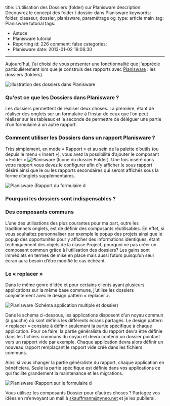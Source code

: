 title: L'utilisation des Dossiers (folder) sur Planisware
description: Découvrez le concept des folder / dossier dans Planisware
keywords: folder, classeur, dossier, planisware, paramétrage
og_type: article
main_tag: Planisware tutorial
tags:
  - Astuce
  - Planisware tutorial
  - Reporting
id: 226
comment: false
categories:
  - Planisware
date: 2013-01-02 19:06:30
---

Aujourd'hui, j'ai choisi de vous présenter une fonctionnalité que j'apprécie particulièrement lors que je construis des rapports avec [Planisware](http://www.planisware.com "Site Planisware") : les dossiers (folders).
<!-- more -->
![Illustration des dossiers dans Planisware](/blog/wp-content/uploads/2013/01/dossier_surendetement1-300x199.jpg)


### Qu'est ce que les Dossiers dans Planisware ?

Les dossiers permettent de réaliser deux choses. La première, étant de réaliser des onglets sur un formulaire à l’instar de ceux que l’on peut réaliser sur les tableaux et la seconde de permettre de déléguer une partie d’un formulaire à un autre rapport.

### Comment utiliser les Dossiers dans un rapport Planisware ?

Très simplement, en mode « Rapport » et au sein de la palette d’outils (ou depuis le menu « Insert »), vous avez la possibilité d’ajouter le composant « Folder » ![Planisware (Icone du dossier Folder)](//blog/wp-content/uploads/2013/01/ico-folder.png). Une fois inséré dans votre rapport vous devez le configurer afin d’y afficher le sous rapport désiré ainsi que le ou les rapports secondaires qui seront affichés sous la forme d’onglets supplémentaires.

![Planisware (Rapport du formulaire d](/blog/wp-content/uploads/2013/01/plw-task_report_with_folder.png)

### Pourquoi les dossiers sont indispensables ?

### Des composants communs

L’une des utilisations des plus courantes pour ma part, outre les traditionnels onglets, est de définir des composants réutilisables. En effet, si vous souhaitez personnaliser par exemple le popup des projets ainsi que le popup des opportunités pour y afficher des informations identiques, étant techniquement des objets de la classe Project, pourquoi ne pas créer un composant commun grâce à l’utilisation des dossiers? Les gains sont immédiats en termes de mise en place mais aussi futurs puisqu’un seul écran aura besoin d’être modifié le cas échéant.

### Le « replacer »

Dans le même genre d’idée et pour certains clients ayant plusieurs applications sur la même base commune, j’utilise les dossiers conjointement avec le design pattern « replacer ».

![Planisware (Schéma application multiple et dossier)](/blog/wp-content/uploads/2013/01/plw-multiapp_folder.png)

Dans le schéma ci-dessous, les applications disposent d’un noyau commun (à gauche) où sont définis les différents écrans partagés. Le design pattern « replacer » consiste à définir seulement la partie spécifique à chaque application. Pour ce faire, la partie généraliste du rapport devra être définie dans les fichiers communs du noyau et devra contenir un dossier pointant vers un rapport vide par exemple. Chaque application devra alors définir un nouveau rapport remplaçant le rapport vide créé dans les fichiers communs.

Ainsi si vous changer la partie généraliste du rapport, chaque application en bénéficiera. Seule la partie spécifique est définie dans vos applications ce qui facilite grandement la maintenance et les migrations.

![Planisware (Rapport sur le formulaire d](/blog/wp-content/uploads/2013/01/plw-two_task_report3-1024x340.png)

Vous utilisez les composants Dossier pour d’autres choses ? Partagez vos idées en m’envoyant un mail à [skauffmann@tyneo.net](mailto:skauffmann@tyneo.net) et je les publierai.
